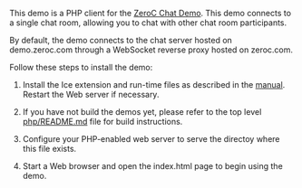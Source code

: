 This demo is a PHP client for the [ZeroC Chat Demo](https://doc.zeroc.com/display/Doc/Chat+Demo). This demo connects to a single chat room,
allowing you to chat with other chat room participants.

By default, the demo connects to the chat server hosted on demo.zeroc.com through a
WebSocket reverse proxy hosted on zeroc.com.

Follow these steps to install the demo:

1) Install the Ice extension and run-time files as described in the
   [manual][1]. Restart the Web server if necessary.

2) If you have not build the demos yet, please refer to the top level
   [php/README.md](../../README.md) file for build instructions.

3) Configure your PHP-enabled web server to serve the directoy where this file
   exists.

4) Start a Web browser and open the index.html page to begin using the
   demo.

[1]: https://doc.zeroc.com/display/Rel/Ice+3.7.0+Release+Notes
